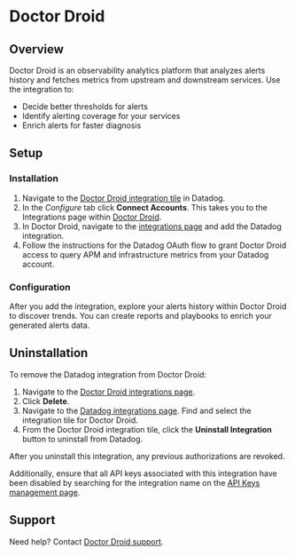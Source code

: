 # Doctor Droid

## Overview

Doctor Droid is an observability analytics platform that analyzes alerts history and fetches metrics from upstream and downstream services. Use the integration to:
- Decide better thresholds for alerts
- Identify alerting coverage for your services
- Enrich alerts for faster diagnosis

## Setup

### Installation
1. Navigate to the [Doctor Droid integration tile][5] in Datadog.
1. In the *Configure* tab click **Connect Accounts**. This takes you to the Integrations page within [Doctor Droid][1].
1. In Doctor Droid, navigate to the [integrations page][2] and add the Datadog integration. 
1. Follow the instructions for the Datadog OAuth flow to grant Doctor Droid access to query APM and infrastructure metrics from your Datadog account.

### Configuration
After you add the integration, explore your alerts history within Doctor Droid to discover trends. You can create reports and playbooks to enrich your generated alerts data.

## Uninstallation

To remove the Datadog integration from Doctor Droid:
1. Navigate to the [Doctor Droid integrations page][2].
1. Click  **Delete**. 
1. Navigate to the [Datadog integrations page][4]. Find and select the integration tile for Doctor Droid. 
1. From the Doctor Droid integration tile, click the  **Uninstall Integration**  button to uninstall from Datadog. 

After you uninstall this integration, any previous authorizations are revoked.

Additionally, ensure that all API keys associated with this integration have been disabled by searching for the integration name on the [API Keys management page][3].

## Support

Need help? Contact  [Doctor Droid support](mailto:support@drdroid.io).

[1]: https://alertops-app.drdroid.io/
[2]: https://alertops-app.drdroid.io/integrations
[3]: https://app.datadoghq.com/organization-settings/api-keys?filter=DoctorDroid
[4]: https://app.datadoghq.com/integrations
[5]: https://app.datadoghq.com/integrations?integrationId=doctordroid